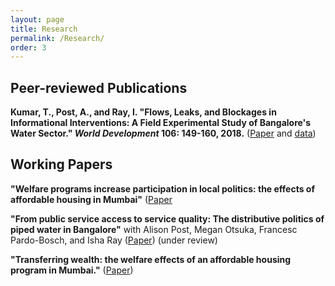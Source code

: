 ```yaml
---
layout: page
title: Research
permalink: /Research/
order: 3
---
```


## Peer-reviewed Publications
 
**Kumar, T., Post, A., and Ray, I. "Flows, Leaks, and Blockages in Informational Interventions: A Field Experimental Study of Bangalore's Water Sector." *World Development* 106: 149-160, 2018.** ([Paper](https://docs.google.com/viewer?a=v&pid=sites&srcid=ZGVmYXVsdGRvbWFpbnxhbGlzb25lcG9zdHxneDo2MjRlMWRiZDNlYzJlNWRl) and [data](https://dataverse.harvard.edu/dataset.xhtml?persistentId=doi:10.7910/DVN/ZMYDWN))
 

## Working Papers

**"Welfare programs increase participation in local politics: the effects of affordable housing in Mumbai"** ([Paper](https://www.dropbox.com/s/1p1m5z2ii95btwt/Kumar%20welfare%20politicsMarch%2025.pdf?dl=0)

**"From public service access to service quality: The distributive politics of piped water in Bangalore"**  with Alison Post, Megan Otsuka, Francesc Pardo-Bosch, and Isha Ray ([Paper](https://watson.brown.edu/southasia/files/southasia/imce/events/Spring2018/Postetal.intermittency4.20.pdf)) (under review)

**"Transferring wealth: the welfare effects of an affordable housing program in Mumbai."** ([Paper](https://www.dropbox.com/s/gpu6409g9g7fple/Draft%204.pdf?dl=0))


